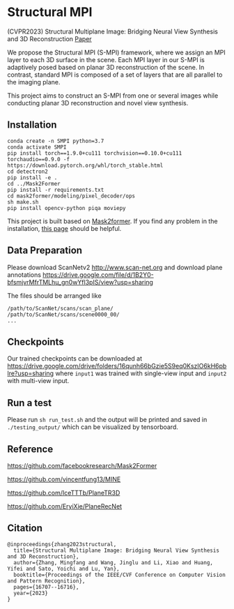 # Structural MPI

(CVPR2023) Structural Multiplane Image: Bridging Neural View Synthesis and 3D Reconstruction  [Paper](https://arxiv.org/abs/2303.05937) 

We propose the Structural MPI (S-MPI) framework, where we assign an MPI layer to each 3D surface in the scene. Each MPI layer in our S-MPI is adaptively posed based on planar 3D reconstruction of the scene. In contrast, standard MPI is composed of a set of layers that are all parallel to the imaging plane.

This project aims to construct an S-MPI from one or several images while conducting planar 3D reconstruction and novel view synthesis.

## Installation

```
conda create -n SMPI python=3.7
conda activate SMPI
pip install torch==1.9.0+cu111 torchvision==0.10.0+cu111 torchaudio==0.9.0 -f https://download.pytorch.org/whl/torch_stable.html
cd detectron2
pip install -e . 
cd ../Mask2Former
pip install -r requirements.txt
cd mask2former/modeling/pixel_decoder/ops
sh make.sh
pip install opencv-python piqa moviepy
```

This project is built based on [Mask2former](https://github.com/facebookresearch/Mask2Former). If you find any problem in the installation, [this page](https://github.com/facebookresearch/Mask2Former/blob/main/INSTALL.md) should be helpful.

## Data Preparation

Please download ScanNetv2 http://www.scan-net.org and download plane annotations https://drive.google.com/file/d/1B2Y0-bfsmjvrMfrTMLhu_gn0wYfl3pIS/view?usp=sharing

The files should be arranged like

```
/path/to/ScanNet/scans/scan_plane/
/path/to/ScanNet/scans/scene0000_00/
...
```

## Checkpoints

Our trained checkpoints can be downloaded at https://drive.google.com/drive/folders/16qunh66bGzie5S9eq0KszIO6kH6pblre?usp=sharing where `input1` was trained with single-view input and `input2` with multi-view input.

## Run a test

Please run `sh run_test.sh` and the output will be printed and saved in `./testing_output/` which can be visualized by tensorboard.

## Reference

https://github.com/facebookresearch/Mask2Former

https://github.com/vincentfung13/MINE

https://github.com/IceTTTb/PlaneTR3D

https://github.com/EryiXie/PlaneRecNet

## Citation
```
@inproceedings{zhang2023structural,
  title={Structural Multiplane Image: Bridging Neural View Synthesis and 3D Reconstruction},
  author={Zhang, Mingfang and Wang, Jinglu and Li, Xiao and Huang, Yifei and Sato, Yoichi and Lu, Yan},
  booktitle={Proceedings of the IEEE/CVF Conference on Computer Vision and Pattern Recognition},
  pages={16707--16716},
  year={2023}
}
```